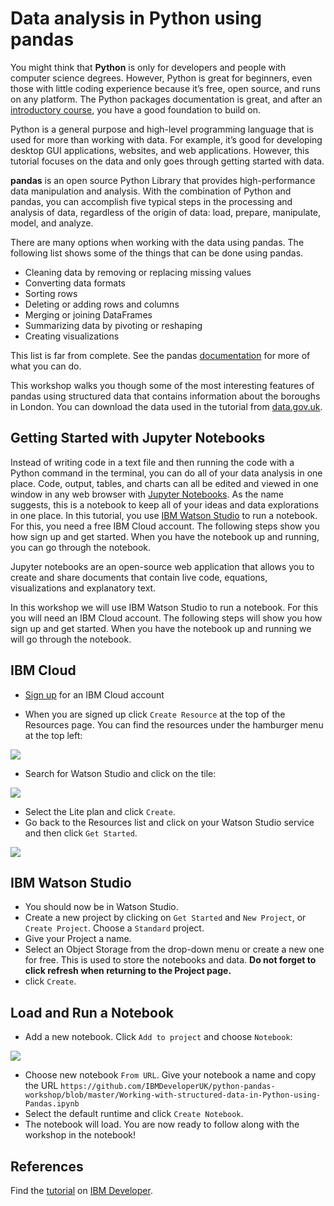 # Data analysis in Python using pandas

You might think that **Python** is only for developers and people with computer science degrees. However, Python is great for beginners, even those with little coding experience because it’s free, open source, and runs on any platform. The Python packages documentation is great, and after an [introductory course](https://cognitiveclass.ai/learn/data-science-with-python), you have a good foundation to build on.

Python is a general purpose and high-level programming language that is used for more than working with data. For example, it’s good for developing desktop GUI applications, websites, and web applications. However, this tutorial focuses on the data and only goes through getting started with data.

**pandas** is an open source Python Library that provides high-performance data manipulation and analysis. With the combination of Python and pandas, you can accomplish five typical steps in the processing and analysis of data, regardless of the origin of data: load, prepare, manipulate, model, and analyze.

There are many options when working with the data using pandas. The following list shows some of the things that can be done using pandas.

* Cleaning data by removing or replacing missing values
* Converting data formats
* Sorting rows
* Deleting or adding rows and columns
* Merging or joining DataFrames
* Summarizing data by pivoting or reshaping
* Creating visualizations

This list is far from complete. See the pandas [documentation](https://pandas.pydata.org/docs/) for more of what you can do.

This workshop walks you though some of the most interesting features of pandas using structured data that contains information about the boroughs in London. You can download the data used in the tutorial from [data.gov.uk](https://data.gov.uk/dataset/248f5f04-23cf-4470-9216-0d0be9b877a8/london-borough-profiles-and-atlas).
 
## Getting Started with Jupyter Notebooks

Instead of writing code in a text file and then running the code with a Python command in the terminal, you can do all of your data analysis in one place. Code, output, tables, and charts can all be edited and viewed in one window in any web browser with [Jupyter Notebooks](https://jupyter.org/). As the name suggests, this is a notebook to keep all of your ideas and data explorations in one place. In this tutorial, you use [IBM Watson Studio](https://dataplatform.cloud.ibm.com/docs/content/wsj/getting-started/overview-ws.html) to run a notebook. For this, you need a free IBM Cloud account. The following steps show you how sign up and get started. When you have the notebook up and running, you can go through the notebook.


Jupyter notebooks are an open-source web application that allows you to create and share documents that contain live code, equations, visualizations and explanatory text. 

In this workshop we will use IBM Watson Studio to run a notebook. For this you will need an IBM Cloud account. The following steps will show you how sign up and get started. When you have the notebook up and running we will go through the notebook. 

## IBM Cloud

- [Sign up](ibm.biz/datafestscotland) for an IBM Cloud account

- When you are signed up click `Create Resource` at the top of the Resources page. You can find the resources under the hamburger menu at the top left:

 ![](https://github.com/IBMDeveloperUK/pandas-workshop/blob/master/images/resources.png)
 
- Search for Watson Studio and click on the tile:

![](https://github.com/IBMDeveloperUK/jupyter-notebooks-101/blob/master/images/studio.png)

- Select the Lite plan and click `Create`.
- Go back to the Resources list and click on your Watson Studio service and then click `Get Started`. 

![](https://github.com/IBMDeveloperUK/jupyter-notebooks-101/blob/master/images/launch.png)

## IBM Watson Studio

- You should now be in Watson Studio.
- Create a new project by clicking on `Get Started` and `New Project`, or `Create Project`. Choose a `Standard` project.
- Give your Project a name.
- Select an Object Storage from the drop-down menu or create a new one for free. This is used to store the notebooks and data. **Do not forget to click refresh when returning to the Project page.**
- click `Create`.  

## Load and Run a Notebook

-  Add a new notebook. Click `Add to project` and choose `Notebook`:

![](https://github.com/IBMDeveloperUK/pandas-workshop/blob/master/images/addnotebook.png)

- Choose new notebook `From URL`. Give your notebook a name and copy the URL `https://github.com/IBMDeveloperUK/python-pandas-workshop/blob/master/Working-with-structured-data-in-Python-using-Pandas.ipynb`
- Select the default runtime and click `Create Notebook`. 
-  The notebook will load. 
You are now ready to follow along with the workshop in the notebook!

## References

Find the [tutorial](https://developer.ibm.com/technologies/analytics/tutorials/data-analysis-in-python-using-pandas) on [IBM Developer](https://developer.ibm.com).

